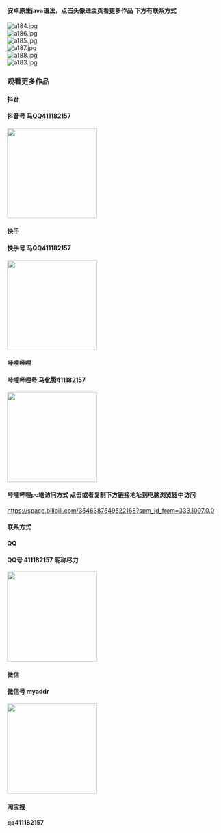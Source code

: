#### 安卓原生java语法，点击头像进主页看更多作品 下方有联系方式
 <img src='https://img.alicdn.com/imgextra/i4/1658540494/O1CN01ecbA8L1FWIa4OoiC8_!!1658540494.jpg' alt='a184.jpg' /></br> 
 <img src='https://img.alicdn.com/imgextra/i2/1658540494/O1CN014IwcSM1FWIZwTXQc0_!!1658540494.jpg' alt='a186.jpg' /></br> 
 <img src='https://img.alicdn.com/imgextra/i2/1658540494/O1CN01JFi4MP1FWIa6dY7ue_!!1658540494.jpg' alt='a185.jpg' /></br> 
 <img src='https://img.alicdn.com/imgextra/i1/1658540494/O1CN01fiV2wD1FWIa9YDeK0_!!1658540494.jpg' alt='a187.jpg' /></br> 
 <img src='https://img.alicdn.com/imgextra/i3/1658540494/O1CN01OZFO5i1FWIa22iCID_!!1658540494.jpg' alt='a188.jpg' /></br> 
 <img src='https://img.alicdn.com/imgextra/i3/1658540494/O1CN01cxzMGp1FWIa4OqBfR_!!1658540494.jpg' alt='a183.jpg' /></br>
### 观看更多作品

#### 抖音
#### 抖音号  马QQ411182157
<img src="https://gitee.com/QQ411182157/mingpian/raw/master/douyin.png" width="210px">

#### 快手
#### 快手号  马QQ411182157

<img src="https://gitee.com/QQ411182157/mingpian/raw/master/kuaishou.jpg" width="210px">

#### 哔哩哔哩
#### 哔哩哔哩号  马化腾411182157

<img src="https://gitee.com/QQ411182157/mingpian/raw/master/bili.png" width="210px">

#### 哔哩哔哩pc端访问方式 点击或者复制下方链接地址到电脑浏览器中访问

https://space.bilibili.com/3546387549522168?spm_id_from=333.1007.0.0


#### 联系方式
#### QQ
#### QQ号 411182157 昵称尽力

<img src="https://gitee.com/QQ411182157/mingpian/raw/master/qq.jpg" width="210px">

#### 微信
#### 微信号 myaddr

<img src="https://gitee.com/QQ411182157/mingpian/raw/master/weixin.png" width="210px">

#### 淘宝搜
#### qq411182157

